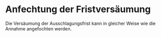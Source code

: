 # Anfechtung der Fristversäumung

Die Versäumung der Ausschlagungsfrist kann in gleicher Weise wie die Annahme angefochten werden. 

